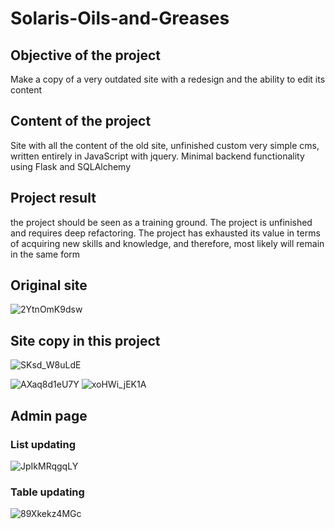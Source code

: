 # Solaris-Oils-and-Greases

## Objective of the project
Make a copy of a very outdated site with a redesign and the ability to edit its content

## Сontent of the project
Site with all the content of the old site, unfinished custom very simple cms, written entirely in JavaScript with jquery. 
Minimal backend functionality using Flask and SQLAlchemy

## Project result
the project should be seen as a training ground. The project is unfinished and requires deep refactoring. 
The project has exhausted its value in terms of acquiring new skills and knowledge, and therefore, most likely will remain in the same form

## Original site
![2YtnOmK9dsw](https://user-images.githubusercontent.com/75232682/124399206-ac0b9980-dd22-11eb-8cc7-d82d95c9c953.jpg)

## Site copy in this project
![SKsd_W8uLdE](https://user-images.githubusercontent.com/75232682/124399271-f5f47f80-dd22-11eb-8a8f-c030e2669a78.jpg)

![AXaq8d1eU7Y](https://user-images.githubusercontent.com/75232682/124399499-8e3f3400-dd24-11eb-95b1-ff8193bf08ad.jpg)
![xoHWi_jEK1A](https://user-images.githubusercontent.com/75232682/124399501-90a18e00-dd24-11eb-9657-f89f9a7d797f.jpg)
## Admin page
### List updating
![JpIkMRqgqLY](https://user-images.githubusercontent.com/75232682/124399506-91d2bb00-dd24-11eb-9537-ee2b8d3be064.jpg)
### Table updating
![89Xkekz4MGc](https://user-images.githubusercontent.com/75232682/124399510-96976f00-dd24-11eb-9897-93fa6bdc2bd4.jpg)

